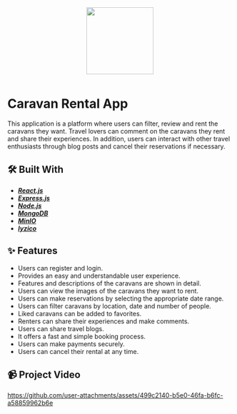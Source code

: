 <p align="center" style="padding: 10px">
  <img alt="" src="https://github.com/user-attachments/assets/0c3bda37-2b93-4eea-ab72-eb5e3ce06410" width="150px"  />
  

# Caravan Rental App
This application is a platform where users can filter, review and rent the caravans they want. Travel lovers can comment on the caravans they rent and share their experiences. In addition, users can interact with other travel enthusiasts through blog posts and cancel their reservations if necessary.

## 🛠️ Built With

- [**_React.js_**](https://reactjs.org/)
- [**_Express.js_**](https://expressjs.com/)
- [**_Node.js_**](https://nodejs.org/en/)
- [**_MongoDB_**](https://www.mongodb.com/)
- [**_MinIO_**](http://89.252.131.245:39665/buckets)
- [**_Iyzico_**](https://sandbox-merchant.iyzipay.com/)

## ✨ Features

- Users can register and login.
- Provides an easy and understandable user experience.
- Features and descriptions of the caravans are shown in detail.
- Users can view the images of the caravans they want to rent.
- Users can make reservations by selecting the appropriate date range.
- Users can filter caravans by location, date and number of people.
- Liked caravans can be added to favorites.
- Renters can share their experiences and make comments.
- Users can share travel blogs.
- It offers a fast and simple booking process.
- Users can make payments securely.
- Users can cancel their rental at any time.

## 📹 Project Video
https://github.com/user-attachments/assets/499c2140-b5e0-46fa-b6fc-a58859962b6e

